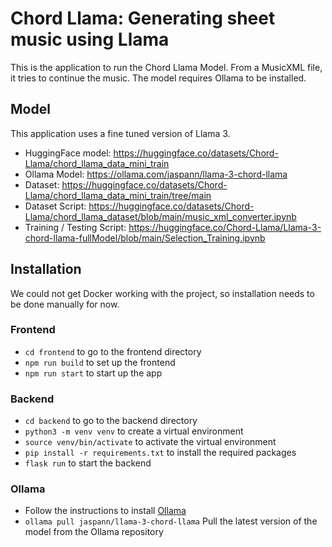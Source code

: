 # Chord Llama: Generating sheet music using Llama

This is the application to run the Chord Llama Model. From a MusicXML file, it tries to continue the music. The model requires Ollama to be installed.

## Model
This application uses a fine tuned version of Llama 3.
- HuggingFace model: https://huggingface.co/datasets/Chord-Llama/chord_llama_data_mini_train
- Ollama Model: https://ollama.com/jaspann/llama-3-chord-llama
- Dataset: https://huggingface.co/datasets/Chord-Llama/chord_llama_data_mini_train/tree/main
- Dataset Script: https://huggingface.co/datasets/Chord-Llama/chord_llama_dataset/blob/main/music_xml_converter.ipynb
- Training / Testing Script: https://huggingface.co/Chord-Llama/Llama-3-chord-llama-fullModel/blob/main/Selection_Training.ipynb

## Installation
We could not get Docker working with the project, so installation needs to be done manually for now.

### Frontend
- `cd frontend` to go to the frontend directory
- `npm run build` to set up the frontend
- `npm run start` to start up the app

### Backend
- `cd backend` to go to the backend directory
- `python3 -m venv venv` to create a virtual environment
- `source venv/bin/activate` to activate the virtual environment
- `pip install -r requirements.txt` to install the required packages
- `flask run` to start the backend

### Ollama
- Follow the instructions to install [Ollama](https://ollama.com/)
- `ollama pull jaspann/llama-3-chord-llama` Pull the latest version of the model from the Ollama repository
